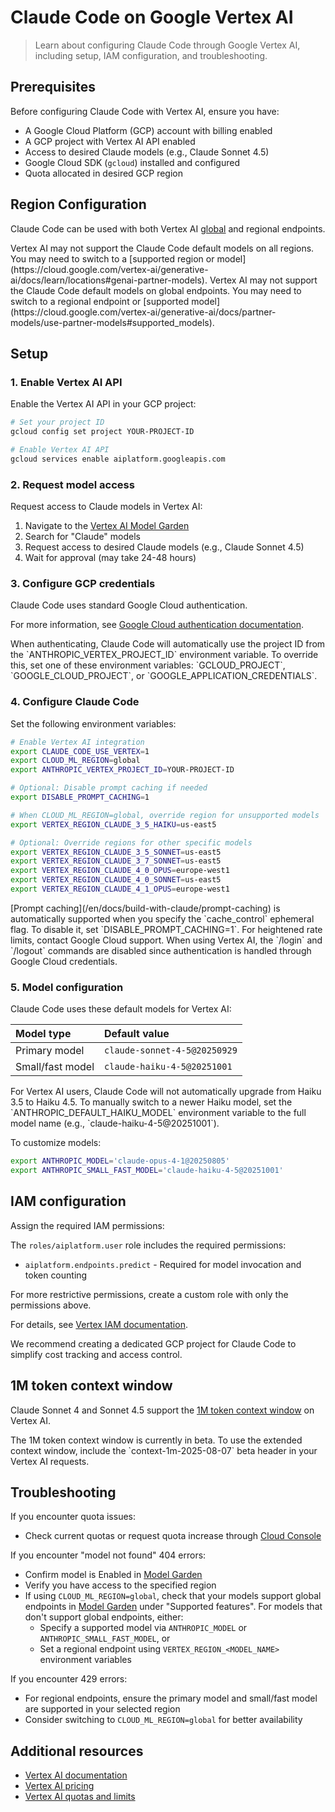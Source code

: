 # Claude Code on Google Vertex AI

> Learn about configuring Claude Code through Google Vertex AI, including setup, IAM configuration, and troubleshooting.

## Prerequisites

Before configuring Claude Code with Vertex AI, ensure you have:

* A Google Cloud Platform (GCP) account with billing enabled
* A GCP project with Vertex AI API enabled
* Access to desired Claude models (e.g., Claude Sonnet 4.5)
* Google Cloud SDK (`gcloud`) installed and configured
* Quota allocated in desired GCP region

## Region Configuration

Claude Code can be used with both Vertex AI [global](https://cloud.google.com/blog/products/ai-machine-learning/global-endpoint-for-claude-models-generally-available-on-vertex-ai) and regional endpoints.

<Note>
  Vertex AI may not support the Claude Code default models on all regions. You may need to switch to a [supported region or model](https://cloud.google.com/vertex-ai/generative-ai/docs/learn/locations#genai-partner-models).
</Note>

<Note>
  Vertex AI may not support the Claude Code default models on global endpoints. You may need to switch to a regional endpoint or [supported model](https://cloud.google.com/vertex-ai/generative-ai/docs/partner-models/use-partner-models#supported_models).
</Note>

## Setup

### 1. Enable Vertex AI API

Enable the Vertex AI API in your GCP project:

```bash  theme={null}
# Set your project ID
gcloud config set project YOUR-PROJECT-ID

# Enable Vertex AI API
gcloud services enable aiplatform.googleapis.com
```

### 2. Request model access

Request access to Claude models in Vertex AI:

1. Navigate to the [Vertex AI Model Garden](https://console.cloud.google.com/vertex-ai/model-garden)
2. Search for "Claude" models
3. Request access to desired Claude models (e.g., Claude Sonnet 4.5)
4. Wait for approval (may take 24-48 hours)

### 3. Configure GCP credentials

Claude Code uses standard Google Cloud authentication.

For more information, see [Google Cloud authentication documentation](https://cloud.google.com/docs/authentication).

<Note>
  When authenticating, Claude Code will automatically use the project ID from the `ANTHROPIC_VERTEX_PROJECT_ID` environment variable. To override this, set one of these environment variables: `GCLOUD_PROJECT`, `GOOGLE_CLOUD_PROJECT`, or `GOOGLE_APPLICATION_CREDENTIALS`.
</Note>

### 4. Configure Claude Code

Set the following environment variables:

```bash  theme={null}
# Enable Vertex AI integration
export CLAUDE_CODE_USE_VERTEX=1
export CLOUD_ML_REGION=global
export ANTHROPIC_VERTEX_PROJECT_ID=YOUR-PROJECT-ID

# Optional: Disable prompt caching if needed
export DISABLE_PROMPT_CACHING=1

# When CLOUD_ML_REGION=global, override region for unsupported models
export VERTEX_REGION_CLAUDE_3_5_HAIKU=us-east5

# Optional: Override regions for other specific models
export VERTEX_REGION_CLAUDE_3_5_SONNET=us-east5
export VERTEX_REGION_CLAUDE_3_7_SONNET=us-east5
export VERTEX_REGION_CLAUDE_4_0_OPUS=europe-west1
export VERTEX_REGION_CLAUDE_4_0_SONNET=us-east5
export VERTEX_REGION_CLAUDE_4_1_OPUS=europe-west1
```

<Note>
  [Prompt caching](/en/docs/build-with-claude/prompt-caching) is automatically supported when you specify the `cache_control` ephemeral flag. To disable it, set `DISABLE_PROMPT_CACHING=1`. For heightened rate limits, contact Google Cloud support.
</Note>

<Note>
  When using Vertex AI, the `/login` and `/logout` commands are disabled since authentication is handled through Google Cloud credentials.
</Note>

### 5. Model configuration

Claude Code uses these default models for Vertex AI:

| Model type       | Default value                |
| :--------------- | :--------------------------- |
| Primary model    | `claude-sonnet-4-5@20250929` |
| Small/fast model | `claude-haiku-4-5@20251001`  |

<Note>
  For Vertex AI users, Claude Code will not automatically upgrade from Haiku 3.5 to Haiku 4.5. To manually switch to a newer Haiku model, set the `ANTHROPIC_DEFAULT_HAIKU_MODEL` environment variable to the full model name (e.g., `claude-haiku-4-5@20251001`).
</Note>

To customize models:

```bash  theme={null}
export ANTHROPIC_MODEL='claude-opus-4-1@20250805'
export ANTHROPIC_SMALL_FAST_MODEL='claude-haiku-4-5@20251001'
```

## IAM configuration

Assign the required IAM permissions:

The `roles/aiplatform.user` role includes the required permissions:

* `aiplatform.endpoints.predict` - Required for model invocation and token counting

For more restrictive permissions, create a custom role with only the permissions above.

For details, see [Vertex IAM documentation](https://cloud.google.com/vertex-ai/docs/general/access-control).

<Note>
  We recommend creating a dedicated GCP project for Claude Code to simplify cost tracking and access control.
</Note>

## 1M token context window

Claude Sonnet 4 and Sonnet 4.5 support the [1M token context window](/en/docs/build-with-claude/context-windows#1m-token-context-window) on Vertex AI.

<Note>
  The 1M token context window is currently in beta. To use the extended context window, include the `context-1m-2025-08-07` beta header in your Vertex AI requests.
</Note>

## Troubleshooting

If you encounter quota issues:

* Check current quotas or request quota increase through [Cloud Console](https://cloud.google.com/docs/quotas/view-manage)

If you encounter "model not found" 404 errors:

* Confirm model is Enabled in [Model Garden](https://console.cloud.google.com/vertex-ai/model-garden)
* Verify you have access to the specified region
* If using `CLOUD_ML_REGION=global`, check that your models support global endpoints in [Model Garden](https://console.cloud.google.com/vertex-ai/model-garden) under "Supported features". For models that don't support global endpoints, either:
  * Specify a supported model via `ANTHROPIC_MODEL` or `ANTHROPIC_SMALL_FAST_MODEL`, or
  * Set a regional endpoint using `VERTEX_REGION_<MODEL_NAME>` environment variables

If you encounter 429 errors:

* For regional endpoints, ensure the primary model and small/fast model are supported in your selected region
* Consider switching to `CLOUD_ML_REGION=global` for better availability

## Additional resources

* [Vertex AI documentation](https://cloud.google.com/vertex-ai/docs)
* [Vertex AI pricing](https://cloud.google.com/vertex-ai/pricing)
* [Vertex AI quotas and limits](https://cloud.google.com/vertex-ai/docs/quotas)
